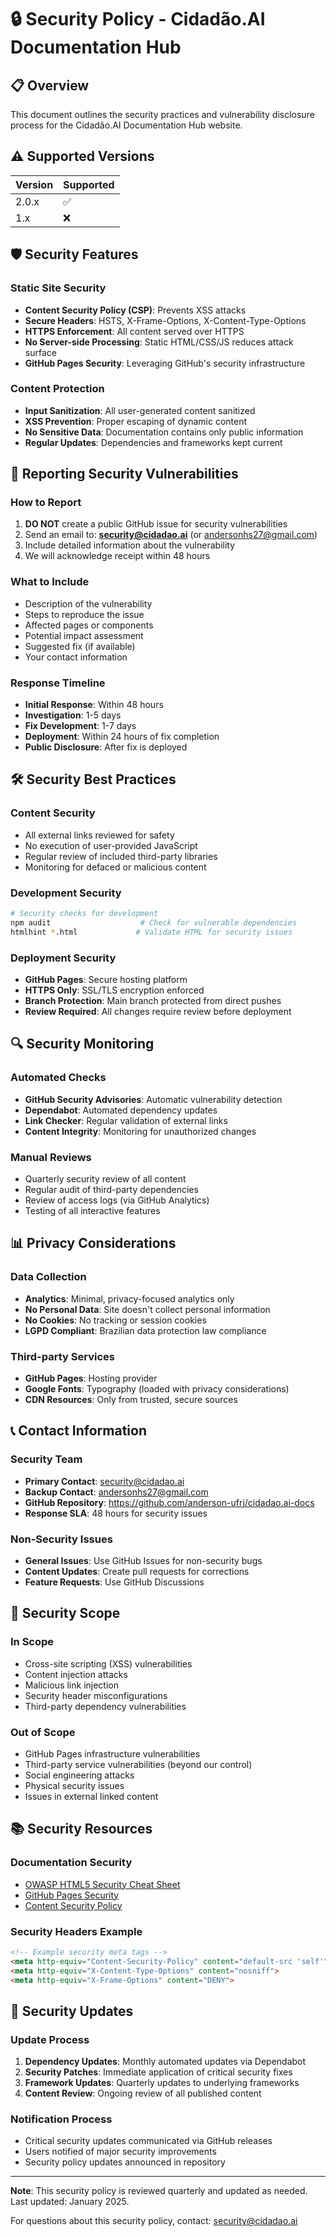 # 🔒 Security Policy - Cidadão.AI Documentation Hub

## 📋 Overview

This document outlines the security practices and vulnerability disclosure process for the Cidadão.AI Documentation Hub website.

## ⚠️ Supported Versions

| Version | Supported          |
| ------- | ------------------ |
| 2.0.x   | :white_check_mark: |
| 1.x     | :x:                |

## 🛡️ Security Features

### Static Site Security
- **Content Security Policy (CSP)**: Prevents XSS attacks
- **Secure Headers**: HSTS, X-Frame-Options, X-Content-Type-Options
- **HTTPS Enforcement**: All content served over HTTPS
- **No Server-side Processing**: Static HTML/CSS/JS reduces attack surface
- **GitHub Pages Security**: Leveraging GitHub's security infrastructure

### Content Protection
- **Input Sanitization**: All user-generated content sanitized
- **XSS Prevention**: Proper escaping of dynamic content
- **No Sensitive Data**: Documentation contains only public information
- **Regular Updates**: Dependencies and frameworks kept current

## 🚨 Reporting Security Vulnerabilities

### How to Report
1. **DO NOT** create a public GitHub issue for security vulnerabilities
2. Send an email to: **security@cidadao.ai** (or andersonhs27@gmail.com)
3. Include detailed information about the vulnerability
4. We will acknowledge receipt within 48 hours

### What to Include
- Description of the vulnerability
- Steps to reproduce the issue
- Affected pages or components
- Potential impact assessment
- Suggested fix (if available)
- Your contact information

### Response Timeline
- **Initial Response**: Within 48 hours
- **Investigation**: 1-5 days
- **Fix Development**: 1-7 days
- **Deployment**: Within 24 hours of fix completion
- **Public Disclosure**: After fix is deployed

## 🛠️ Security Best Practices

### Content Security
- All external links reviewed for safety
- No execution of user-provided JavaScript
- Regular review of included third-party libraries
- Monitoring for defaced or malicious content

### Development Security
```bash
# Security checks for development
npm audit                    # Check for vulnerable dependencies
htmlhint *.html             # Validate HTML for security issues
```

### Deployment Security
- **GitHub Pages**: Secure hosting platform
- **HTTPS Only**: SSL/TLS encryption enforced
- **Branch Protection**: Main branch protected from direct pushes
- **Review Required**: All changes require review before deployment

## 🔍 Security Monitoring

### Automated Checks
- **GitHub Security Advisories**: Automatic vulnerability detection
- **Dependabot**: Automated dependency updates
- **Link Checker**: Regular validation of external links
- **Content Integrity**: Monitoring for unauthorized changes

### Manual Reviews
- Quarterly security review of all content
- Regular audit of third-party dependencies
- Review of access logs (via GitHub Analytics)
- Testing of all interactive features

## 📊 Privacy Considerations

### Data Collection
- **Analytics**: Minimal, privacy-focused analytics only
- **No Personal Data**: Site doesn't collect personal information
- **No Cookies**: No tracking or session cookies
- **LGPD Compliant**: Brazilian data protection law compliance

### Third-party Services
- **GitHub Pages**: Hosting provider
- **Google Fonts**: Typography (loaded with privacy considerations)
- **CDN Resources**: Only from trusted, secure sources

## 📞 Contact Information

### Security Team
- **Primary Contact**: security@cidadao.ai
- **Backup Contact**: andersonhs27@gmail.com
- **GitHub Repository**: https://github.com/anderson-ufrj/cidadao.ai-docs
- **Response SLA**: 48 hours for security issues

### Non-Security Issues
- **General Issues**: Use GitHub Issues for non-security bugs
- **Content Updates**: Create pull requests for corrections
- **Feature Requests**: Use GitHub Discussions

## 🎯 Security Scope

### In Scope
- Cross-site scripting (XSS) vulnerabilities
- Content injection attacks
- Malicious link injection
- Security header misconfigurations
- Third-party dependency vulnerabilities

### Out of Scope
- GitHub Pages infrastructure vulnerabilities
- Third-party service vulnerabilities (beyond our control)
- Social engineering attacks
- Physical security issues
- Issues in external linked content

## 📚 Security Resources

### Documentation Security
- [OWASP HTML5 Security Cheat Sheet](https://cheatsheetseries.owasp.org/cheatsheets/HTML5_Security_Cheat_Sheet.html)
- [GitHub Pages Security](https://docs.github.com/en/pages/getting-started-with-github-pages/securing-your-github-pages-site-with-https)
- [Content Security Policy](https://developer.mozilla.org/en-US/docs/Web/HTTP/CSP)

### Security Headers Example
```html
<!-- Example security meta tags -->
<meta http-equiv="Content-Security-Policy" content="default-src 'self'">
<meta http-equiv="X-Content-Type-Options" content="nosniff">
<meta http-equiv="X-Frame-Options" content="DENY">
```

## 🔄 Security Updates

### Update Process
1. **Dependency Updates**: Monthly automated updates via Dependabot
2. **Security Patches**: Immediate application of critical security fixes
3. **Framework Updates**: Quarterly updates to underlying frameworks
4. **Content Review**: Ongoing review of all published content

### Notification Process
- Critical security updates communicated via GitHub releases
- Users notified of major security improvements
- Security policy updates announced in repository

---

**Note**: This security policy is reviewed quarterly and updated as needed. Last updated: January 2025.

For questions about this security policy, contact: security@cidadao.ai